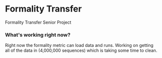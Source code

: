 # Formality Transfer
Formality Transfer Senior Project
### What's working right now?
Right now the formality metric can load data and runs. Working on getting all of the data in (4,000,000 sequences) which is taking some time to clean. 
